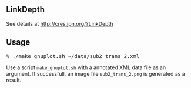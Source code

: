 ## LinkDepth

See details at http://cres.jpn.org/?LinkDepth

## Usage

<pre>
% ./make_gnuplot.sh ~/data/sub2_trans_2.xml
</pre>

Use a script <code>make_gnuplot.sh</code> with a annotated XML data file as an argument. If successfull, an image file <code>sub2_trans_2.png</code> is generated as a result.
